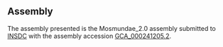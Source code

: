 

Assembly
--------

The assembly presented is the Mosmundae\_2.0 assembly submitted to
[INSDC](http://www.insdc.org) with the assembly accession
[GCA\_000241205.2](http://www.ebi.ac.uk/ena/data/view/GCA_000241205.2).
